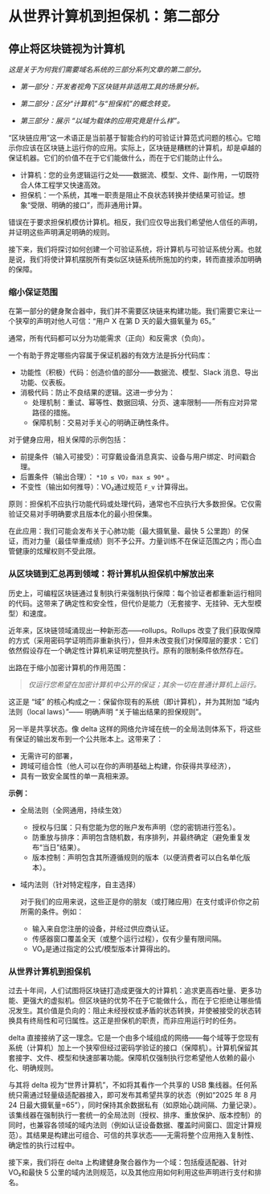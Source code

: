 # 从世界计算机到担保机：第二部分

## 停止将区块链视为计算机

*这是关于为何我们需要域名系统的三部分系列文章的第二部分。*

- *第一部分：开发者视角下区块链并非适用工具的场景分析。*

- *第二部分：区分“计算机”与“担保机”的概念转变。*

- *第三部分：展示 “以域为载体的应用究竟是什么样”。*

“区块链应用”这一术语正是当前基于智能合约的可验证计算范式问题的核心。它暗示你应该在区块链上运行你的应用。实际上，区块链是糟糕的计算机，却是卓越的保证机器。它们的价值不在于它们能做什么，而在于它们能防止什么。

- 计算机：您的业务逻辑运行之处——数据流、模型、文件、副作用，一切既符合人体工程学又快速高效。
- 担保机：一个系统，其唯一职责是阻止不良状态转换并使结果可验证。想象“受限、明确的接口”，而非通用计算。

错误在于要求担保机模仿计算机。相反，我们应仅导出我们希望他人信任的声明，并证明这些声明满足明确的规则。

接下来，我们将探讨如何创建一个可验证系统，将计算机与可验证系统分离。也就是说，我们将使计算机摆脱所有类似区块链系统所施加的约束，转而直接添加明确的保障。

### 缩小保证范围

在第一部分的健身聚合器中，我们并不需要区块链来构建功能。我们需要它来让一个狭窄的声明对他人可信：“用户 X 在第 D 天的最大摄氧量为 65。”

通常，所有代码都可以分为功能需求（正向）和反需求（负向）。

一个有助于界定哪些内容属于保证机器的有效方法是拆分代码库：

- 功能性（积极）代码：创造价值的部分——数据流、模型、Slack 消息、导出功能、仪表板。
- 消极代码：防止不良结果的逻辑。这进一步分为：
  - 处理机制：重试、幂等性、数据回填、分页、速率限制——所有应对异常路径的措施。
  - 保障机制：交易对手关心的明确正确性条件。

对于健身应用，相关保障的示例包括：

- 前提条件（输入可接受）：可穿戴设备消息真实、设备与用户绑定、时间戳合理。
- 后置条件（输出合理）： `*10 ≤ VO₂ max ≤ 90*` 。
- 不变性（输出如何推导）：VO₂通过规范 `F_v` 计算得出。

原则：担保机不应执行功能代码或处理代码，通常也不应执行大多数担保。它仅需验证交易对手明确要求且版本化的最小担保集。

在此应用：我们可能会发布关于心肺功能（最大摄氧量、最快 5 公里跑）的保证，而对力量（最佳举重成绩）则不予公开。力量训练不在保证范围之内；而心血管健康的炫耀权则不受此限。

### 从区块链到汇总再到领域：将计算机从担保机中解放出来

历史上，可编程区块链通过复制执行来强制执行保障：每个验证者都重新运行相同的代码。这带来了确定性和安全性，但代价是能力（无套接字、无挂钟、无大型模型）和速度。

近年来，区块链领域涌现出一种新形态——rollups。Rollups 改变了我们获取保障的方式（采用密码学证明而非重新执行），但并未改变我们对保障层的要求：它们依然假设存在一个确定性计算机来证明完整执行。原有的限制条件依然存在。

出路在于缩小加密计算机的作用范围：

>  *仅运行您希望在加密计算机中公开的保证；其余一切在普通计算机上运行。*

这正是 “域” 的核心构成之一：保留你现有的系统（即计算机），并为其附加 “域内法则（local laws）”—— 明确声明 “关于输出结果的担保规则”。

另一半是共享状态。像 delta 这样的网络允许域在统一的全局法则体系下，将这些有保证的输出发布到一个公共账本上。这带来了：

- 无需许可的部署，
- 跨域可组合性（他人可以在你的声明基础上构建，你获得共享经济），
- 具有一致安全属性的单一真相来源。

**示例：**

- 全局法则（全网通用，持续生效）

  - 授权与归属：只有您能为您的账户发布声明（您的密钥进行签名）。
  - 防重放与排序：声明包含随机数，有序排列，并最终确定（避免重复发布“当日”结果）。
  - 版本控制：声明包含其所遵循规则的版本（以便消费者可以白名单化版本）。

- 域内法则（针对特定程序，自主选择）

  对于我们的应用来说，这些正是你的朋友（或打赌应用）在支付或评价你之前所需的条件。例如：

  - 输入来自您注册的设备，并经过供应商认证。
  - 传感器窗口覆盖全天（或整个运行过程），仅有少量有限间隔。
  - VO₂是通过指定的公式/模型版本计算得出的。

### 从世界计算机到担保机

过去十年间，人们试图将区块链打造成更强大的计算机：追求更高吞吐量、更多功能、更强大的虚拟机。但区块链的优势不在于它能做什么，而在于它拒绝让哪些情况发生。其价值是负向的：阻止未经授权或矛盾的状态转换，并使被接受的状态转换具有终局性和可归属性。这正是担保机的职责，而非应用运行时的任务。

delta 直接接纳了这一理念。它是一个由多个域组成的网络——每个域等于您现有系统（计算机）加上一个狭窄但经过密码学验证的接口（保障机）。计算机保留其套接字、文件、模型和快速部署功能。保障机仅强制执行您希望他人依赖的最小化、明确规则。

与其将 delta 视为“世界计算机”，不如将其看作一个共享的 USB 集线器。任何系统只需通过轻量级适配器接入，即可发布其希望共享的状态（例如“2025 年 8 月 24 日最大摄氧量=65”），同时保持其余数据私有（如原始心跳间隔、力量记录）。该集线器在强制执行一套统一的全局法则（授权、排序、重放保护、版本控制）的同时，也兼容各领域的域内法则（例如认证设备数据、覆盖时间窗口、固定计算规范）。其结果是构建出可组合、可信的共享状态——无需将整个应用拖入复制性、确定性的执行过程中。

接下来，我们将在 delta 上构建健身聚合器作为一个域：包括瘦适配器、针对 VO₂和最快 5 公里的域内法则规范，以及其他应用如何利用这些声明进行支付和排名。

